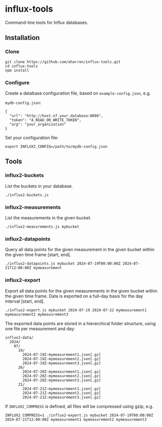 # influx-tools

Command-line tools for Influx databases.

## Installation

### Clone

```
git clone https://github.com/aharren/influx-tools.git
cd influx-tools
npm install
```

### Configure

Create a database configuration file, based on `example-config.json`, e.g.

`mydb-config.json`:
```
{
  "url": "http://host.of.your.database:8086",
  "token": "A_READ_OR_WRITE_TOKEN",
  "org": "your_organization"
}
```

Set your configuration file:

```
export INFLUX2_CONFIG=/path/to/mydb-config.json
```

## Tools

### influx2-buckets

List the buckets in your database.

```
./influx2-buckets.js
```

### influx2-measurements

List the measurements in the given bucket.

```
./influx2-measurements.js mybucket
```

### influx2-datapoints

Query all data points for the given measurement in the given bucket within the given time frame [start, end[.

```
./influx2-datapoints.js mybucket 2024-07-19T00:00:00Z 2024-07-21T12:00:00Z mymeasurement
```

### influx2-export

Export all data points for the given measurements in the given bucket within the given time frame. Data is exported on a full-day basis for the day interval [start, end[.


```
./influx2-export.js mybucket 2024-07-19 2024-07-22 mymeasurement1 mymeasurement2 mymeasurement3
```

The exported data points are stored in a hierarchical folder structure, using one file per measurement and day:

```
influx2-data/
  2024/
    07/
      19/
        2024-07-19Z-mymeasurement1.json[.gz]
        2024-07-19Z-mymeasurement2.json[.gz]
        2024-07-19Z-mymeasurement3.json[.gz]
      20/
        2024-07-20Z-mymeasurement1.json[.gz]
        2024-07-20Z-mymeasurement2.json[.gz]
        2024-07-20Z-mymeasurement3.json[.gz]
      21/
        2024-07-21Z-mymeasurement1.json[.gz]
        2024-07-21Z-mymeasurement2.json[.gz]
        2024-07-21Z-mymeasurement3.json[.gz]
```

If `INFLUX2_COMPRESS` is defined, all files will be compressed using gzip, e.g.

```
INFLUX2_COMPRESS=1 ./influx2-export.js mybucket 2024-07-19T00:00:00Z 2024-07-21T12:00:00Z mymeasurement1 mymeasurement2 mymeasurement3
```